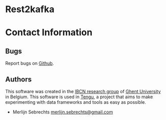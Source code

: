 # Rest2kafka

# Contact Information

## Bugs

Report bugs on [Github](https://github.com/IBCNServices/tengu-charms/issues).

## Authors

This software was created in the [IBCN research group](https://www.ibcn.intec.ugent.be/) of [Ghent University](http://www.ugent.be/en) in Belgium. This software is used in [Tengu](http://tengu.intec.ugent.be), a project that aims to make experimenting with data frameworks and tools as easy as possible.

 - Merlijn Sebrechts <merlijn.sebrechts@gmail.com>
